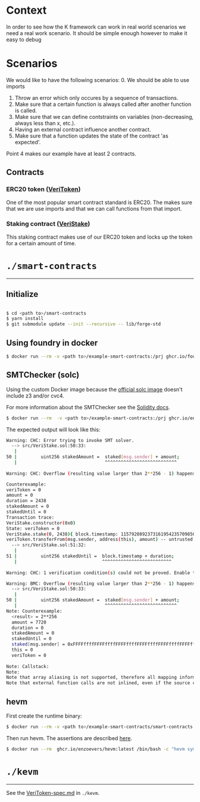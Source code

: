 # Context
In order to see how the K framework can work in real world scenarios we need a real work scenario. It should be simple enough however to make it easy to debug

# Scenarios
We would like to have the following scenarios:
0. We should be able to use imports
1. Throw an error which only occures by a sequence of transactions.
2. Make sure that a certain function is always called after another function is called.
3. Make sure that we can define contstraints on variables (non-decreasing, always less than x, etc.).
4. Having an external contract influence another contract.
5. Make sure that a function updates the state of the contract 'as expected'.

Point 4 makes our example have at least 2 contracts.

## Contracts
### ERC20 token ([VeriToken](./smart-contracts/src/VeriToken.sol))
One of the most popular smart contract standard is ERC20. The makes sure that we are use imports and that we can call functions from that import.

### Staking contract ([VeriStake](./smart-contracts/src/VeriToken.sol))
This staking contract makes use of our ERC20 token and locks up the token for a certain amount of time.

# `./smart-contracts`
---
## Initialize
```bash

$ cd <path to>/smart-contracts
$ yarn install
$ git submodule update --init --recursive -- lib/forge-std
```

## Using foundry in docker

```bash
$ docker run --rm -v <path to>/example-smart-contracts:/prj ghcr.io/foundry-rs/foundry:latest "cd /prj/smart-contracts && forge test"
```

## SMTChecker (solc)

Using the custom Docker image because the [official solc image](https://hub.docker.com/r/ethereum/solc) doesn't include z3 and/or cvc4.

For more information about the SMTChecker see the [Solidity docs](https://docs.soliditylang.org/en/v0.8.17/smtchecker.html).

```bash
$ docker run --rm  -v <path to>/example-smart-contracts:/prj ghcr.io/enzoevers/kevm-solc:latest bash -c "solc --base-path /prj/smart-contracts --include-path /prj/smart-contracts/node_modules --include-path /prj/smart-contracts/lib  --model-checker-engine all --model-checker-solvers all --model-checker-targets all --model-checker-timeout 60000 /prj/smart-contracts/src/VeriStake.sol"
```

The expected output will look like this:

```bash
Warning: CHC: Error trying to invoke SMT solver.
  --> src/VeriStake.sol:50:33:
   |
50 |         uint256 stakedAmount =  staked[msg.sender] + amount;
   |                                 ^^^^^^^^^^^^^^^^^^^^^^^^^^^
   
Warning: CHC: Overflow (resulting value larger than 2**256 - 1) happens here.

Counterexample:
veriToken = 0
amount = 0
duration = 2438
stakedAmount = 0
stakedUntil = 0
Transaction trace: 
VeriStake.constructor(0x0) 
State: veriToken = 0
VeriStake.stake(0, 2438){ block.timestamp: 115792089237316195423570985008687907853269984665640564039457584007913129637498, msg.sender: 0x52f6 }
veriToken.transferFrom(msg.sender, address(this), amount) -- untrusted external call
  --> src/VeriStake.sol:51:32:
   |
51 |         uint256 stakedUntil =  block.timestamp + duration;
   |                                ^^^^^^^^^^^^^^^^^^^^^^^^^^
   
Warning: CHC: 1 verification condition(s) could not be proved. Enable the model checker option "show unproved" to see all of them. Consider choosing a specific contract to be verified in order to reduce the solving problems. Consider increasing the timeout per query.

Warning: BMC: Overflow (resulting value larger than 2**256 - 1) happens here.
  --> src/VeriStake.sol:50:33:
   |
50 |         uint256 stakedAmount =  staked[msg.sender] + amount;
   |                                 ^^^^^^^^^^^^^^^^^^^^^^^^^^^
Note: Counterexample:
  <result> = 2**256
  amount = 7720
  duration = 0
  stakedAmount = 0
  stakedUntil = 0
  staked[msg.sender] = 0xFFFFffffFFFFffffFFFFffffFFFFffffFFFFffffFFFFffffFFFFffffFFFFe1d8
  this = 0
  veriToken = 0
  
Note: Callstack:
Note:
Note that array aliasing is not supported, therefore all mapping information is erased after a mapping local variable/parameter is assigned.   You can re-introduce information using require().
Note that external function calls are not inlined, even if the source code of the function is available. This is due to the possibility that the actual called contract has the same ABI but implements the function differently.
```

## hevm

First create the runtime binary:

```bash
$ docker run --rm -v <path to>/example-smart-contracts/smart-contracts:/prj ethereum/solc:0.8.13 --base-path /prj --include-path /prj/node_modules --include-path apps/smart-contracts/lib -o /prj/solc-out --bin-runtime --overwrite /prj/src/PrimalityCheck.sol
```

Then run hevm. The assertions are described [here](https://docs.soliditylang.org/en/latest/control-structures.html#panic-via-assert-and-error-via-require).

```bash
$ docker run --rm  ghcr.io/enzoevers/hevm:latest /bin/bash -c "hevm symbolic --smttimeout 60000 --assertions '[0x00, 0x01, 0x11, 0x12, 021, 0x22, 0x31, 0x32, 0x41, 0x51]' --code $(< <path to>/example-smart-contracts/smart-contracts/solc-out/PrimalityCheck.bin-runtime) --sig 'factor(uint, uint)'"
```

# `./kevm`
---
See the [VeriToken-spec.md](./kevm/VeriToken-spec.md) in `./kevm`.
